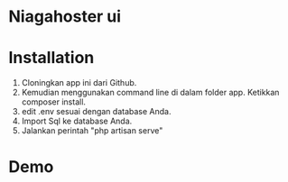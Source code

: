 # Niagahoster ui

# Installation

1. Cloningkan app ini dari Github.
2. Kemudian menggunakan command line di dalam folder app. Ketikkan composer install.
3. edit .env sesuai dengan database Anda.
4. Import Sql ke database Anda.
5. Jalankan perintah "php artisan serve"

# Demo

